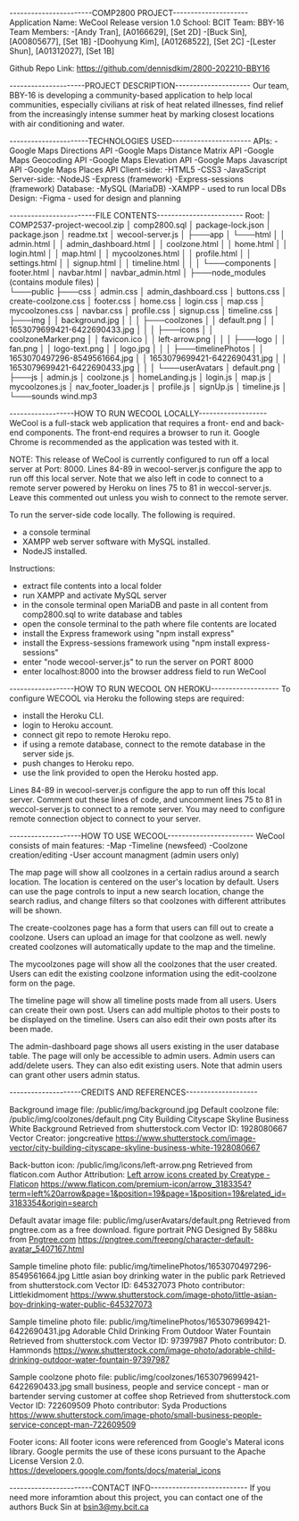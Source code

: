 -----------------------COMP2800 PROJECT---------------------
Application Name: WeCool Release version 1.0
School: BCIT
Team: BBY-16
Team Members:
 -[Andy Tran], [A0166629], [Set 2D]
 -[Buck Sin], [A00805677], [Set 1B]
 -[Doohyung Kim], [A01268522], [Set 2C]
 -[Lester Shun], [A01312027], [Set 1B]

Github Repo Link: 
https://github.com/dennisdkim/2800-202210-BBY16


---------------------PROJECT DESCRIPTION---------------------
Our team, BBY-16 is developing a community-based application 
to help local communities, especially civilians at risk of 
heat related illnesses, find relief from the increasingly 
intense summer heat by marking closest locations with air 
conditioning and water.


----------------------TECHNOLOGIES USED----------------------
APIs:
 -Google Maps Directions API
 -Google Maps Distance Matrix API
 -Google Maps Geocoding API
 -Google Maps Elevation API
 -Google Maps Javascript API
 -Google Maps Places API
Client-side:
 -HTML5
 -CSS3
 -JavaScript
Server-side:
 -NodeJS
 -Express (framework)
 -Express-sessions (framework)
Database:
 -MySQL (MariaDB)
 -XAMPP - used to run local DBs
Design:
 -Figma - used for design and planning


------------------------FILE CONTENTS------------------------
Root:
│   COMP2537-project-wecool.zip
│   comp2800.sql
│   package-lock.json
│   package.json
│   readme.txt
│   wecool-server.js
│
├───app
│   └───html
│       │   admin.html
│       │   admin_dashboard.html
│       │   coolzone.html
│       │   home.html
│       │   login.html
│       │   map.html
│       │   mycoolzones.html
│       │   profile.html
│       │   settings.html
│       │   signup.html
│       │   timeline.html
│       │
│       └───components
│               footer.html
│               navbar.html
│               navbar_admin.html
│
├───node_modules (contains module files)
│     
└───public
    ├───css
    │       admin.css
    │       admin_dashboard.css
    │       buttons.css
    │       create-coolzone.css
    │       footer.css
    │       home.css
    │       login.css
    │       map.css
    │       mycoolzones.css
    │       navbar.css
    │       profile.css
    │       signup.css
    │       timeline.css
    │
    ├───img
    │   │   background.jpg
    │   │
    │   ├───coolzones
    │   │       default.png
    │   │       1653079699421-6422690433.jpg
    │   │
    │   ├───icons
    │   │       coolzoneMarker.png
    │   │       favicon.ico
    │   │       left-arrow.png
    │   │
    │   ├───logo
    │   │       fan.png
    │   │       logo-text.png
    │   │       logo.jpg
    │   │
    │   ├───timelinePhotos
    │   │       1653070497296-8549561664.jpg
    │   │       1653079699421-6422690431.jpg
    │   │       1653079699421-6422690433.jpg
    │   │
    │   └───userAvatars
    │           default.png
    │
    ├───js
    │       admin.js
    │       coolzone.js
    │       homeLanding.js
    │       login.js
    │       map.js
    │       mycoolzones.js
    │       nav_footer_loader.js
    │       profile.js
    │       signUp.js
    │       timeline.js
    │
    └───sounds
            wind.mp3


------------------HOW TO RUN WECOOL LOCALLY-------------------
WeCool is a full-stack web application that requires a front-
end and back-end components. The front-end requires a browser
to run it. Google Chrome is recommended as the application was
tested with it.

NOTE:
This release of WeCool is currently configured to run off a 
local server at Port: 8000.
Lines 84-89 in wecool-server.js configure the app to run off
this local server. Note that we also left in code to connect to 
a remote server powered by Heroku on lines 75 to 81 in 
weccol-server.js. Leave this commented out unless you wish to
connect to the remote server.

To run the server-side code locally. The following is required.
 - a console terminal
 - XAMPP web server software with MySQL installed.
 - NodeJS installed.

 Instructions:
 - extract file contents into a local folder 
 - run XAMPP and activate MySQL server
 - in the console terminal open MariaDB and paste in all 
   content from comp2800.sql to write database and tables
 - open the console terminal to the path where file contents 
   are located
 - install the Express framework using "npm install express"
 - install the Express-sessions framework using "npm install 
   express-sessions" 
 - enter "node wecool-server.js" to run the server on PORT 8000
 - enter localhost:8000 into the browser address field to 
   run WeCool


------------------HOW TO RUN WECOOL ON HEROKU-------------------
To configure WECOOL via Heroku the following steps are required:
- install the Heroku CLI.
- login to Heroku account.
- connect git repo to remote Heroku repo.
- if using a remote database, connect to the remote database in 
  the server side js.
- push changes to Heroku repo.
- use the link provided to open the Heroku hosted app.

Lines 84-89 in wecool-server.js configure the app to run off
this local server. Comment out these lines of code, and uncomment
lines 75 to 81 in weccol-server.js to connect to a remote server.
You may need to configure remote connection object to connect to 
your server.

 --------------------HOW TO USE WECOOL------------------------
WeCool consists of main features:
-Map
-Timeline (newsfeed)
-Coolzone creation/editing
-User account managment (admin users only)

The map page will show all coolzones in a certain radius around
a search location. The location is centered on the user's location
by default. Users can use the page controls to input a new search
location, change the search radius, and change filters so that 
coolzones with different attributes will be shown.

The create-coolzones page has a form that users can fill out to
create a coolzone. Users can upload an image for that coolzone as
well. newly created coolzones will automatically update to the map
and the timeline.

The mycoolzones page will show all the coolzones that the user
created. Users can edit the existing coolzone information using
the edit-coolzone form on the page.

The timeline page will show all timeline posts made from all users.
Users can create their own post. Users can add multiple photos to
their posts to be displayed on the timeline. Users can also edit 
their own posts after its been made.

The admin-dashboard page shows all users existing in the user
database table. The page will only be accessible to admin users.
Admin users can add/delete users. They can also edit existing
users. Note that admin users can grant other users admin status.


 --------------------CREDITS AND REFERENCES--------------------

Background image file: /public/img/background.jpg
Default coolzone file: /public/img/coolzones/default.png
City Building Cityscape Skyline Business White Background
Retrieved from shutterstock.com Vector ID: 1928080667 
Vector Creator: jongcreative
https://www.shutterstock.com/image-vector/city-building-cityscape-skyline-business-white-1928080667

Back-button icon: /public/img/icons/left-arrow.png
Retrieved from flaticon.com
Author Attribution: <a href="https://www.flaticon.com/free-icons/left-arrow" title="left arrow icons">Left arrow icons created by Creatype - Flaticon</a>
https://www.flaticon.com/premium-icon/arrow_3183354?term=left%20arrow&page=1&position=19&page=1&position=19&related_id=3183354&origin=search

Default avatar image file: public/img/userAvatars/default.png
Retrieved from pngtree.com as a free download.
figure portrait PNG Designed By 588ku from 
<a href="https://pngtree.com"> Pngtree.com</a>
https://pngtree.com/freepng/character-default-avatar_5407167.html

Sample timeline photo file: public/img/timelinePhotos/1653070497296-8549561664.jpg
Little asian boy drinking water in the public park
Retrieved from shutterstock.com Vector ID: 645327073
Photo contributor: Littlekidmoment
https://www.shutterstock.com/image-photo/little-asian-boy-drinking-water-public-645327073

Sample timeline photo file: public/img/timelinePhotos/1653079699421-6422690431.jpg
Adorable Child Drinking From Outdoor Water Fountain
Retrieved from shutterstock.com Vector ID: 97397987
Photo contributor: D. Hammonds
https://www.shutterstock.com/image-photo/adorable-child-drinking-outdoor-water-fountain-97397987

Sample coolzone photo file: public/img/coolzones/1653079699421-6422690433.jpg
small business, people and service concept - man or bartender 
serving customer at coffee shop
Retrieved from shutterstock.com Vector ID: 722609509
Photo contributor: Syda Productions
https://www.shutterstock.com/image-photo/small-business-people-service-concept-man-722609509

Footer icons:
All footer icons were referenced from Google's Materal icons
library. Google permits the use of these icons pursuant to
the Apache License Version 2.0.
https://developers.google.com/fonts/docs/material_icons


 -----------------------CONTACT INFO---------------------------
If you need more inforamtion about this project, you can contact 
one of the authors Buck Sin at bsin3@my.bcit.ca
